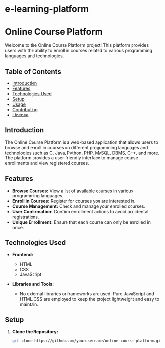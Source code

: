# e-learning-platform
# Online Course Platform

Welcome to the Online Course Platform project! This platform provides users with the ability to enroll in courses related to various programming languages and technologies. 

## Table of Contents
- [Introduction](#introduction)
- [Features](#features)
- [Technologies Used](#technologies-used)
- [Setup](#setup)
- [Usage](#usage)
- [Contributing](#contributing)
- [License](#license)

## Introduction

The Online Course Platform is a web-based application that allows users to browse and enroll in courses on different programming languages and technologies such as C, Java, Python, PHP, MySQL, DBMS, C++, and more. The platform provides a user-friendly interface to manage course enrollments and view registered courses.

## Features

- **Browse Courses:** View a list of available courses in various programming languages.
- **Enroll in Courses:** Register for courses you are interested in.
- **Course Management:** Check and manage your enrolled courses.
- **User Confirmation:** Confirm enrollment actions to avoid accidental registrations.
- **Unique Enrollment:** Ensure that each course can only be enrolled in once.

## Technologies Used

- **Frontend:**
  - HTML
  - CSS
  - JavaScript

- **Libraries and Tools:**
  - No external libraries or frameworks are used. Pure JavaScript and HTML/CSS are employed to keep the project lightweight and easy to maintain.

## Setup

1. **Clone the Repository:**
   ```bash
   git clone https://github.com/yourusername/online-course-platform.git
